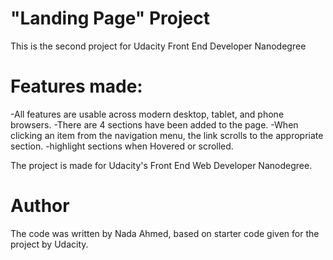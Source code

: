 # "Landing Page" Project
This is the second project for Udacity Front End Developer Nanodegree

# Features made:
-All features are usable across modern desktop, tablet, and phone browsers.
-There are 4 sections have been added to the page.
-When clicking an item from the navigation menu, the link scrolls to the appropriate section. 
-highlight sections when Hovered or scrolled.

The project is made for Udacity's Front End Web Developer Nanodegree.

# Author
The code was written by Nada Ahmed, based on starter code given for the project by Udacity.
